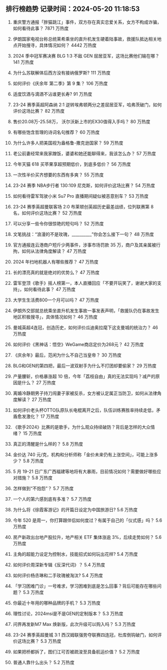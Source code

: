 
## 排行榜趋势 记录时间：2024-05-20 11:18:53
  
  1. 重庆警方通报「胖猫跳江」事件，双方存在真实恋爱关系，女方不构成诈骗，如何看待此事？ 7871 万热度
    
  2. 伊朗国家电视台称总统莱希乘坐的直升机发生硬着陆事故，救援队抵达相关地点开始搜寻，具体情况如何？ 4442 万热度
    
  3. 2024 季中冠军赛决赛 BLG 1:3 不敌 GEN 屈居亚军，这场比赛他们输在哪？ 141 万热度
    
  4. 为什么苏联解体后西方没有接纳俄罗斯? 111 万热度
    
  5. 如何评价《庆余年 第二季》第 9 集？ 106 万热度
    
  6. 适度饮酒与滴酒不沾谁更长寿? 91 万热度
    
  7. 23-24 赛季英超阿森纳 2:1 逆转埃弗顿两分之差屈居亚军，哈弗茨破门，如何评价这场比赛？ 82 万热度
    
  8. 售价20.08万-25.58万， 沃尔沃新上市的EX30值得入手吗？ 80 万热度
    
  9. 有哪些饱含哲理的诗词名句推荐？ 60 万热度
    
  10. 为什么许多人把美国视为盎格鲁-撒克逊国家？ 59 万热度
    
  11. 老公前妻经常来我家蹭饭，婆婆和她还能聊得来，我该怎么办？ 57 万热度
    
  12. 今年天猫 618 买苹果享超预期低价，到底多低价？ 56 万热度
    
  13. 一次性半价买齐想要的东西有多爽？ 55 万热度
    
  14. 23-24 赛季 NBA步行者 130:109 尼克斯，如何评价这场比赛？ 54 万热度
    
  15. 如何看待雷军驾驶小米 Su7 Pro 直播期间疑似被恶意别车？ 53 万热度
    
  16. 23-24 赛季英超曼联客场 2:0 布莱顿创英超历史最差战绩，位列联赛第 8 名，如何评价这场比赛？ 52 万热度
    
  17. 可以分享一些令你很惊艳的短句吗？ 52 万热度
    
  18. 文笔挑战：“浪漫的不是玫瑰，__________”你会怎么接下一句？ 48 万热度
    
  19. 官方通报连云港商户短斤少两事件，涉事市场罚款 35 万，商户及其亲属被行拘，如何从法律角度解读？ 47 万热度
    
  20. 2024 年扫地机器人有哪些推荐？ 47 万热度
    
  21. 长的漂亮真的就是绝对的优势么？ 47 万热度
    
  22. 雷军登顶《歌手》摇人榜第一，本人直播回应「不要开玩笑了，谢谢大家的支持」，如何看待此事？ 47 万热度
    
  23. 大学生生活费800一个月可以吗？ 47 万热度
    
  24. 伊朗外交部就总统乘坐直升机发生事故一事发表声明，「救援队仍在事故发生地区积极搜寻」，具体情况如何？ 46 万热度
    
  25. 曼城英超4连冠，创造历史，如何评价瓜迪奥拉麾下这支曼城的统治力？ 46 万热度
    
  26. 如何评价《黑神话：悟空》WeGame商店定价为268元？ 42 万热度
    
  27. 《庆余年》最后，范闲为什么不自己当皇帝？ 30 万热度
    
  28. BLG和GEN的第四把，最后一波双射手为什么不打团却要偷家？ 29 万热度
    
  29. 产量腰斩，价格暴涨超 10 倍，今年「荔枝自由」真的无法实现吗？减产的原因是什么？ 27 万热度
    
  30. 离婚冷静期男子持刀闯妻子家被反杀，女方被认定属正当防卫，如何从法律角度解读？ 27 万热度
    
  31. 如何评价老头杯OTTO队原队长电棍离开之后，队伍训练赛胜率持续走低，矛盾愈发激化？ 17 万热度
    
  32. 《歌手2024》比赛的是歌手，为什么观众持续破防？背后是怎样的大众情绪？ 15 万热度
    
  33. 真正的清醒是什么样的？ 5.8 万热度
    
  34. 金价达 740 元/克，机构和分析师称「金价未来仍有上涨空间」，可能上涨多少？ 5.8 万热度
    
  35. 5 月 19-21 日广东广西福建等地将有大暴雨，目前情况如何？需要做好哪些应对措施？ 5.8 万热度
    
  36. 怎样做到“不抱怨”？ 5.7 万热度
    
  37. 一个人的第六感到底有多准？ 5.7 万热度
    
  38. 为什么将《徐霞客游记》的开篇日设定为中国旅游日? 5.6 万热度
    
  39. 今年 520 是周一，你打算跟伴侣如何度过？有属于自己的「仪式感」吗？ 5.6 万热度
    
  40. 房产新政出台地产股拉升，地产相关 ETF 集体涨逾 3%，后续走势如何？ 5.6 万热度
    
  41. 主角的超能力设定为控制水，技能招式如何玩出花样? 5.4 万热度
    
  42. 如何评价周深新专辑《反深代词》？ 5.4 万热度
    
  43. 如何评价杨丞琳和二手玫瑰被淘汰? 5.4 万热度
    
  44. 「学习困难门诊」一号难求，学习困难到底是怎么回事？背后可能存在哪些问题？ 5.3 万热度
    
  45. 你最近十年用的哪种品牌的手机？ 5.3 万热度
    
  46. 理性讨论，2024msi是不是GEN的定制版本？ 5.3 万热度
    
  47. 问界再发新M7 Max 焕新版，此次升级可以购入吗？ 5.3 万热度
    
  48. 23-24 赛季英超曼城 3:1 西汉姆联强势夺联赛四连冠，杜库倒钩破门，如何评价这场比赛？ 5.3 万热度
    
  49. 如果把桥都拆了，图们江可否被疏浚至具备航运价值？ 5.2 万热度
    
  50. 普通人靠什么出头？ 5.2 万热度
    